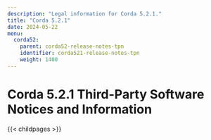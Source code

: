 ```yaml
---
description: "Legal information for Corda 5.2.1."
title: "Corda 5.2.1"
date: 2024-05-22
menu:
  corda52:
    parent: corda52-release-notes-tpn
    identifier: corda521-release-notes-tpn
    weight: 1400
---
```

# Corda 5.2.1 Third-Party Software Notices and Information
{{< childpages >}}
